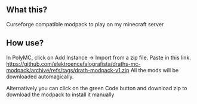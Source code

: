 ## What this?
Curseforge compatible modpack to play on my minecraft server
## How use?
In PolyMC, click on Add Instance -> Import from a zip file. Paste in this link.
https://github.com/elektroencefalografista/draths-mc-modpack/archive/refs/tags/drath-modpack-v1.zip
All the mods will be downloaded automagically.

Alternatively you can click on the green Code button and download zip to download the modpack to install it manually
